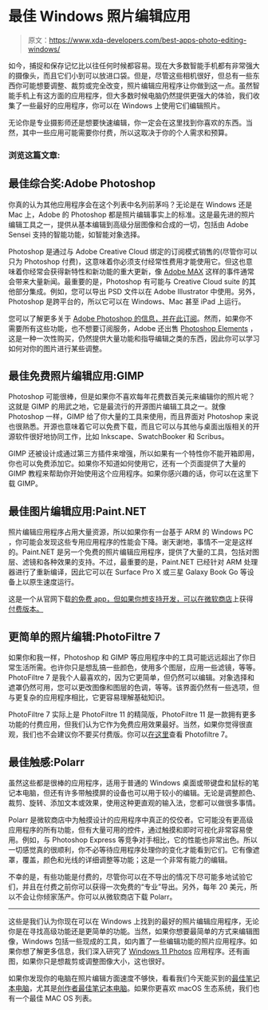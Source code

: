 # 最佳 Windows 照片编辑应用

> 原文：<https://www.xda-developers.com/best-apps-photo-editing-windows/>

如今，捕捉和保存记忆比以往任何时候都容易。现在大多数智能手机都有非常强大的摄像头，而且它们小到可以放进口袋。但是，尽管这些相机很好，但总有一些东西你可能想要调整、裁剪或完全改变，照片编辑应用程序让你做到这一点。虽然智能手机上有这方面的应用程序，但大多数时候电脑仍然提供更强大的体验，我们收集了一些最好的应用程序，你可以在 Windows 上使用它们编辑照片。

无论你是专业摄影师还是想要快速编辑，你一定会在这里找到你喜欢的东西。当然，其中一些应用可能需要你付费，所以这取决于你的个人需求和预算。

### 浏览这篇文章:

## 最佳综合奖:Adobe Photoshop

你真的认为其他应用程序会在这个列表中名列前茅吗？无论是在 Windows 还是 Mac 上，Adobe 的 Photoshop 都是照片编辑事实上的标准。这是最先进的照片编辑工具之一，提供从基本编辑到高级分层图像和合成的一切，包括由 Adobe Sensei 支持的智能功能，如智能对象选择。

Photoshop 是通过与 Adobe Creative Cloud 绑定的订阅模式销售的(尽管你可以只为 Photoshop 付费)，这意味着你必须支付经常性费用才能使用它。但这也意味着你经常会获得新特性和新功能的重大更新，像 [Adobe MAX](https://www.xda-developers.com/adobe-max-2021/) 这样的事件通常会带来大量新闻。最重要的是，Photoshop 有可能与 Creative Cloud suite 的其他部分集成。例如，您可以导出 PSD 文件以在 Adobe Illustrator 中使用。另外，Photoshop 是跨平台的，所以它可以在 Windows、Mac 甚至 iPad 上运行。

您可以了解更多关于 [Adobe Photoshop 的信息，并在此订阅](https://www.adobe.com/products/photoshop.html)。然而，如果你不需要所有这些功能，也不想要订阅服务，Adobe 还出售 [Photoshop Elements](https://www.adobe.com/products/photoshop-elements.html) ，这是一种一次性购买，仍然提供大量功能和指导编辑之类的东西，因此你可以学习如何对你的图片进行某些调整。

## 最佳免费照片编辑应用:GIMP

Photoshop 可能很棒，但是如果你不喜欢每年花费数百美元来编辑你的照片呢？这就是 GIMP 的用武之地，它是最流行的开源图片编辑工具之一。就像 Photoshop 一样，GIMP 给了你大量的工具来使用，而且界面对 Photoshop 来说也很熟悉。开源也意味着它可以免费下载，而且它可以与其他与桌面出版相关的开源软件很好地协同工作，比如 Inkscape、SwatchBooker 和 Scribus。

GIMP 还被设计成通过第三方插件来增强，所以如果有一个特性你不能开箱即用，你也可以免费添加它。如果你不知道如何使用它，还有一个页面提供了大量的 GIMP 教程来帮助你开始使用这个应用程序。如果你感兴趣的话，你可以在这里下载 GIMP。

## 最佳图片编辑应用:Paint.NET

照片编辑应用程序占用大量资源，所以如果你有一台基于 ARM 的 Windows PC ，你可能会发现这些专用应用程序的性能会下降。谢天谢地，事情不一定是这样的。Paint.NET 是另一个免费的照片编辑应用程序，提供了大量的工具，包括对图层、滤镜和各种效果的支持。不过，最重要的是，Paint.NET 已经针对 ARM 处理器进行了重新编译，因此它可以在 Surface Pro X 或三星 Galaxy Book Go 等设备上以原生速度运行。

这是一个从官网下载[的免费 app，但如果你想支持开发，可以在微软商店](https://www.dotpdn.com/downloads/pdn.html)上获得[付费版本。](https://track.flexlinkspro.com/g.ashx?foid=1.24542&trid=1198401.711&foc=17&fot=9999&fos=1&fobs=31994bc2-a07a-4151-b3bc-88a708d0ff69&url=https%3A%2F%2Fwww.microsoft.com%2Fen-us%2Fp%2Fpaintnet%2F9nbhcs1lx4r0)

## 更简单的照片编辑:PhotoFiltre 7

如果你和我一样，Photoshop 和 GIMP 等应用程序中的工具可能远远超出了你日常生活所需。也许你只是想乱搞一些颜色，使用多个图层，应用一些滤镜，等等。PhotoFiltre 7 是我个人最喜欢的，因为它更简单，但仍然可以编辑。对象选择和遮罩仍然可用，您可以更改图像和图层的色调，等等。该界面仍然有一些选项，但与更复杂的应用程序相比，它更容易理解基础知识。

PhotoFiltre 7 实际上是 PhotoFiltre 11 的精简版，PhotoFiltre 11 是一款拥有更多功能的付费应用，但我们认为它作为免费应用效果最好。当然，如果你觉得很直观，我们也不会建议你不要买付费版。你可以[在这里](http://www.photofiltre-studio.com/pf7-en.htm)查看 Photofiltre 7。

## 最佳触感:Polarr

虽然这些都是很棒的应用程序，适用于普通的 Windows 桌面或带键盘和鼠标的笔记本电脑，但还有许多带触摸屏的设备也可以用于较小的编辑。无论是调整颜色、裁剪、旋转、添加文本或效果，使用这种更直观的输入法，您都可以做很多事情。

Polarr 是微软商店中为触摸设计的应用程序中真正的佼佼者。它可能没有更高级应用程序的所有功能，但有大量可用的控件，通过触摸和即时可视化非常容易使用。例如，与 Photoshop Express 等竞争对手相比，它的性能也非常出色。所以一切感觉真的很顺利，你不必等待应用程序处理你的变化才能看到它们。它有像遮罩，覆盖，颜色和光线的详细调整等功能；这是一个非常有能力的编辑。

不幸的是，有些功能是付费的，尽管你可以在不导出的情况下尽可能多地试验它们，并且在付费之前你可以获得一次免费的“专业”导出。另外，每年 20 美元，所以不会让你倾家荡产。你可以从微软商店下载 Polarr。

* * *

这些是我们认为你现在可以在 Windows 上找到的最好的照片编辑应用程序，无论你是在寻找高级功能还是更简单的功能。当然，如果你想要最简单的方式来编辑图像，Windows 包括一些现成的工具，如内置了一些编辑功能的照片应用程序。如果你想了解更多信息，我们深入研究了 [Windows 11 Photos](https://www.xda-developers.com/windows-11-photos/) 应用程序。还有画图，如果你只是想裁剪或调整图像大小，这也很好。

如果你发现你的电脑在照片编辑方面速度不够快，看看我们今天能买到的[最佳笔记本电脑](https://www.xda-developers.com/best-laptops/)，尤其是[创作者最佳笔记本电脑](https://www.xda-developers.com/best-hp-laptops-creators/)。如果你更喜欢 macOS 生态系统，我们也有一个最佳 MAC OS 列表。